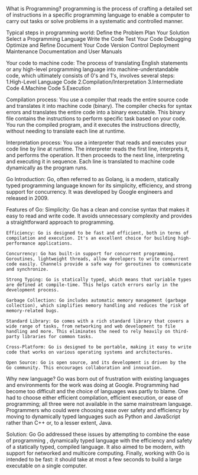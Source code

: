 What is Programming?
    programming is the process of crafting a detailed set of instructions in a specific programming language to enable a computer to carry out tasks or solve problems in a systematic and controlled manner.


Typical steps in programming world:
    Define the Problem
    Plan Your Solution
    Select a Programming Language
    Write the Code
    Test Your Code
    Debugging
    Optimize and Refine
    Document Your Code
    Version Control
    Deployment
    Maintenance
    Documentation and User Manuals


Your code to machine code:
    The process of translating English statements or any high-level programming language into machine-understandable code, which ultimately consists of 0's and 1's, involves several steps:
            1.High-Level Language Code
            2.Compilation/Interpretation
            3.Intermediate Code
            4.Machine Code
            5.Execution


Compilation process:
    You use a compiler that reads the entire source code and translates it into machine code (binary).
    The compiler checks for syntax errors and translates the entire code into a binary executable.
    This binary file contains the instructions to perform specific task based on your code.
    You run the compiled program, and it executes the instructions directly, without needing to translate each line at runtime.


Interpretation process:
    You use a interpreter that reads and executes your code line by line at runtime.
    The interpreter reads the first line, interprets it, and performs the operation.
    It then proceeds to the next line, interpreting and executing it in sequence.
    Each line is translated to machine code dynamically as the program runs.


Go Introduction:
    Go, often referred to as Golang, is a modern, statically typed programming language known for its simplicity, efficiency, and strong support for concurrency. It was developed by Google engineers and released in 2009.


Features of Go:
    Simplicity: Go has a clean and concise syntax that makes it easy to read and write code. It avoids unnecessary complexity and provides a straightforward approach to programming.

    Efficiency: Go is designed to be fast and efficient, both in terms of compilation and execution. It's an excellent choice for building high-performance applications.

    Concurrency: Go has built-in support for concurrent programming. Goroutines, lightweight threads, allow developers to write concurrent code easily. Channels provide a safe way for goroutines to communicate and synchronize.

    Strong Typing: Go is statically typed, which means that variable types are defined at compile-time. This helps catch errors early in the development process.

    Garbage Collection: Go includes automatic memory management (garbage collection), which simplifies memory handling and reduces the risk of memory-related bugs.

    Standard Library: Go comes with a rich standard library that covers a wide range of tasks, from networking and web development to file handling and more. This eliminates the need to rely heavily on third-party libraries for common tasks.

    Cross-Platform: Go is designed to be portable, making it easy to write code that works on various operating systems and architectures.

    Open Source: Go is open source, and its development is driven by the Go community. This encourages collaboration and innovation.


Why new language?
    Go was born out of frustration with existing languages and environments for the work was doing at Google. Programming had become too difficult and the choice of languages was partly to blame. 
    One had to choose either efficient compilation, efficient execution, or ease of programming; all three were not available in the same mainstream language. 
    Programmers who could were choosing ease over safety and efficiency by moving to dynamically typed languages such as Python and JavaScript rather than C++ or, to a lesser extent, Java.


Solution: Go
    Go addressed these issues by attempting to combine the ease of programming , dynamically typed language with the efficiency and safety of a statically typed, compiled language. It also aimed to be modern, with support for networked and multicore computing. Finally, working with Go is intended to be fast: it should take at most a few seconds to build a large executable on a single computer.